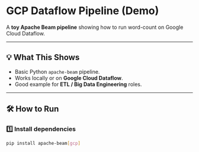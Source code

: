 # GCP Dataflow Pipeline (Demo)

A **toy Apache Beam pipeline** showing how to run word-count on Google Cloud Dataflow.

---

## 💡 What This Shows
* Basic Python `apache-beam` pipeline.
* Works locally or on **Google Cloud Dataflow**.
* Good example for **ETL / Big Data Engineering** roles.

---

## 🛠️ How to Run

### 1️⃣ Install dependencies
```bash
pip install apache-beam[gcp]
